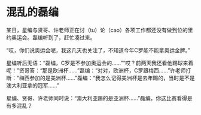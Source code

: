 # 混乱的磊编

某日，星编与贤哥、许老师正在讨（tu）论（cao）各项工作都还没有做到位的里约奥运会。磊编听到了，赶忙凑过来。 

“哎，你们说奥运会呢，我这几天也关注了，不知道今年C罗能不能拿奥运金牌。” 

星编听后无语：“磊编，C罗是不参加奥运会的……”“哎？前两天我还看他踢球来着呢！”贤哥答：“那是欧洲杯……”磊编：“对对，欧洲杯，C罗跟梅西……”许老师打断：“梅西参加的是美洲杯……”磊编：“我怎么记得美洲杯是去年踢的，当时是不是澳大利亚拿的冠军……” 

星编、贤哥、许老师同时说：“澳大利亚踢的是亚洲杯……”磊编，你这比赛看得是有多混乱？